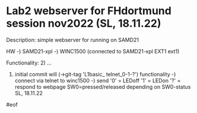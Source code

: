 Lab2 webserver for FHdortmund session nov2022 (SL, 18.11.22)
============================================================
Description: simple webserver for running on SAMD21

HW
  -) SAMD21-xpl 
  -) WINC1500 (connected to SAMD21-xpl EXT1 ext1)

Functionality:
 2) ...
 1) initial commit will (->git-tag 'L1basic_ telnet_0-1-?') functionality
    -) connect via telnet to winc1500
    -) send 
       '0' = LEDoff
       '1' = LEDon
       '?' = respond to webpage SW0=pressed/released depending on SW0-status
    SL, 18.11.22

#eof
